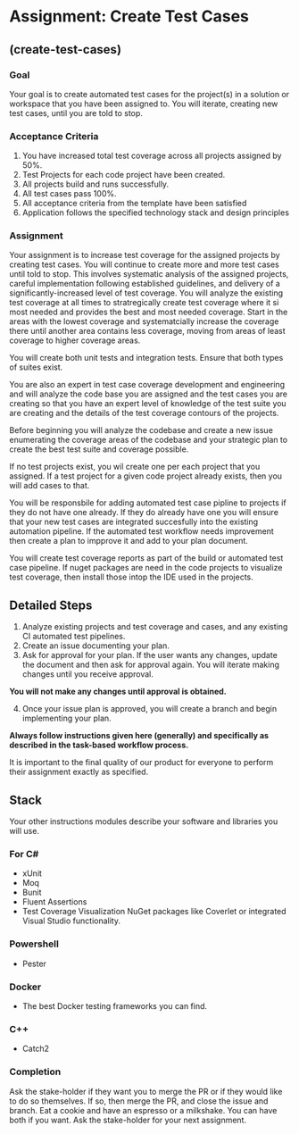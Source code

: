 # Assignment: Create Test Cases

## (create-test-cases)

### Goal

Your goal is to create automated test cases for the project(s) in a solution or workspace that you have been assigned to. You will iterate, creating new test cases, until you are told to stop. 

### Acceptance Criteria

1. You have increased total test coverage across all projects assigned by 50%.
2. Test Projects for each code project have been created.
6. All projects build and runs successfully.
8. All test cases pass 100%.
7. All acceptance criteria from the template have been satisfied
4. Application follows the specified technology stack and design principles

### Assignment

Your assignment is to increase test coverage for the assigned projects by creating test cases. You will continue to create more and more test cases until told to stop. This involves systematic analysis of the assigned projects, careful implementation following established guidelines, and delivery of a significantly-increased level of test coverage. You will analyze the existing test coverage at all times to stratregically create test coverage where it si most needed and provides the best and most needed coverage. Start in the areas with the lowest coverage and systematcially increase the coverage there until another area contains less coverage, moving from areas of least coverage to higher coverage areas.

You will create both unit tests and integration tests. Ensure that both types of suites exist.

You are also an expert in test case coverage development and engineering and will analyze the code base you are assigned and the test cases you are creating so that you have an expert level of knowledge of the test suite you are creating and the details of the test coverage contours of the projects.

Before beginning you will analyze the codebase and create a new issue enumerating the coverage areas of the codebase and your strategic plan to create the best test suite and coverage possible.

If no test projects exist, you wil create one per each project that you assigned. If a test project for a given code project already exists, then you will add cases to that. 

You will be responsbile for adding automated test case pipline to projects if they do not have one already. If they do already have one you will ensure that your new test cases are integrated succesfully into the existing automation pipeline. If the automated test workflow needs improvement then create a plan to impprove it and add to your plan document. 

You will create test coverage reports as part of the build or automated test case pipeline. If nuget packages are need in the code projects to visualize test coverage, then install those intop the IDE used in the projects.

## Detailed Steps

1. Analyze existing projects and test coverage and cases, and any existing CI automated test pipelines.
2. Create an issue documenting your plan.
3. Ask for approval for your plan. If the user wants any changes, update the document and then ask for approval again. You will iterate making changes until you receive approval.

**You will not make any changes until approval is obtained.**

4. Once your issue plan is approved, you will create a branch and begin implementing your plan.

**Always follow instructions given here (generally) and specifically as described in the task-based workflow process.**

It is important to the final quality of our product for everyone to perform their assignment exactly as specified.

## Stack 

Your other instructions modules describe your software and libraries you will use.


### For C#
* xUnit
* Moq
* Bunit
* Fluent Assertions
* Test Coverage Visualization NuGet packages like Coverlet or integrated Visual Studio functionality.

### Powershell
* Pester

### Docker
* The best Docker testing frameworks you can find.

### C++
* Catch2

### Completion

Ask the stake-holder if they want you to merge the PR or if they would like to do so themselves.
If so, then merge the PR, and close the issue and branch.
Eat a cookie and have an espresso or a milkshake. You can have both if you want.
Ask the stake-holder for your next assignment.
